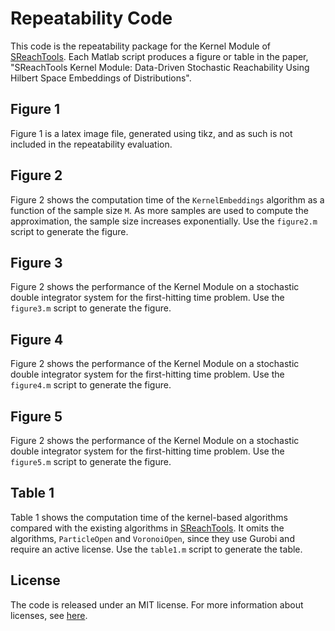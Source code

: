 # Repeatability Code

This code is the repeatability package for the Kernel Module of
[SReachTools](https://sreachtools.github.io). Each Matlab script produces a
figure or table in the paper, "SReachTools Kernel Module: Data-Driven Stochastic
Reachability Using Hilbert Space Embeddings of Distributions".

## Figure 1

Figure 1 is a latex image file, generated using tikz, and as such is not
included in the repeatability evaluation.

## Figure 2

Figure 2 shows the computation time of the `KernelEmbeddings` algorithm as a
function of the sample size `M`. As more samples are used to compute the
approximation, the sample size increases exponentially. Use the `figure2.m`
script to generate the figure.

## Figure 3

Figure 2 shows the performance of the Kernel Module on a stochastic double
integrator system for the first-hitting time problem. Use the `figure3.m` script
to generate the figure.

## Figure 4

Figure 2 shows the performance of the Kernel Module on a stochastic double
integrator system for the first-hitting time problem. Use the `figure4.m` script
to generate the figure.

## Figure 5

Figure 2 shows the performance of the Kernel Module on a stochastic double
integrator system for the first-hitting time problem. Use the `figure5.m` script
to generate the figure.

## Table 1

Table 1 shows the computation time of the kernel-based algorithms compared with
the existing algorithms in [SReachTools](https://sreachtools.github.io). It
omits the algorithms, `ParticleOpen` and `VoronoiOpen`, since they use Gurobi
and require an active license. Use the `table1.m` script to generate the table.

## License

The code is released under an MIT license. For more information about licenses,
see [here](https://choosealicense.com/licenses/mit/). 
